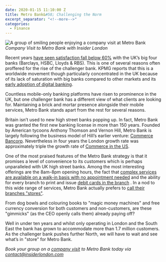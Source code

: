 ```yaml
---
date: 2020-01-15 11:10:00 Z
title: Metro Bank&#58; Challenging the Norm
excerpt_separator: "<!--more-->"
categories:
  - Finance
---
```


![A group of smiling people enjoying a company visit at Metro Bank](/uploads/company-visit-to-metro-bank.jpg)
*Company Visit to Metro Bank with Insider London*

Recent years [have seen satisfaction fall below 60%](https://assets.publishing.service.gov.uk/government/uploads/system/uploads/attachment_data/file/371407/Decision-MIR-Final_14.pdf) with the UK’s big four banks (Barclays, HSBC, Lloyds & RBS). This is one of several reasons often proffered for the rise of the challenger bank. KPMG reports that this is a worldwide movement though particularly concentrated in the UK because of its lack of saturation with big banks compared to other markets and its [early adoption of digital banking](https://home.kpmg/xx/en/home/insights/2018/02/rise-of-challenger-banks-fs.html).

<!--more-->

Countless mobile-only banking platforms have risen to prominence in the UK, but one challenger bank has a different view of what clients are looking for. Maintaining a brick and mortar presence alongside their mobile services, Metro Bank stands apart from the rest for several reasons.

Britain isn’t used to new high street banks popping up. In fact, Metro Bank was granted the first new banking license in more than 150 years. Founded by American tycoons Anthony Thomson and Vernon Hill, Metro Bank is largely following the business model of Hill’s earlier venture: [Commerce Bancorp](https://www.fastcompany.com/44869/customer-service-commerce-bank). Nevertheless in four years the London growth rate was approximately triple the growth rate of [Commerce in the US](https://www.businessinsider.com/metro-bank-history-2014-11?r=US&IR=T).

One of the most praised features of the Metro Bank strategy is that it promises a level of convenience to its customers which is perhaps unparalleled with UK high street banks. Among the most interesting offerings are the 8am-8pm opening hours, the fact that [complex services are available on a walk-in basis with no appointment needed](https://www.theguardian.com/money/2010/jan/30/metro-bank-future) and the ability for every branch to print and issue [debit cards in the branch](https://www.metrobankonline.co.uk/about-us/) . In a nod to this wide range of services, Metro Bank actually prefers to [call their branches "stores"](https://www.businessinsider.com/metro-bank-history-2014-11?r=US&IR=T).

From dog bowls and colouring books to "magic money machines" and free currency conversion for both customers and non-customers, are these "gimmicks" (as the CEO openly calls them) already paying off?

Well in under ten years and whilst only operating in London and the South East the bank has grown to accommodate more than 1.7 million customers. As the challenger bank pushes further North, we will have to wait and see what’s in "store" for Metro Bank.

*Book your group on a [company visit](https://www.insiderlondon.com/london/company-visits/) to Metro Bank today via [contact@insiderlondon.com](mailto:contact@insiderlondon.com)*
